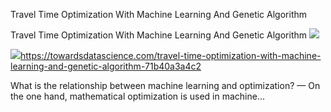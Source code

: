 Travel Time Optimization With Machine Learning And Genetic Algorithm

Travel Time Optimization With Machine Learning And Genetic Algorithm
![](../_resources/06cb4116a6fc16bb3f784c9584d496f3.png)

![](../_resources/6c7127bcf839ef26142a0a50c2fb74f2.jpg)https://towardsdatascience.com/travel-time-optimization-with-machine-learning-and-genetic-algorithm-71b40a3a4c2

What is the relationship between machine learning and optimization? — On the one hand, mathematical optimization is used in machine…